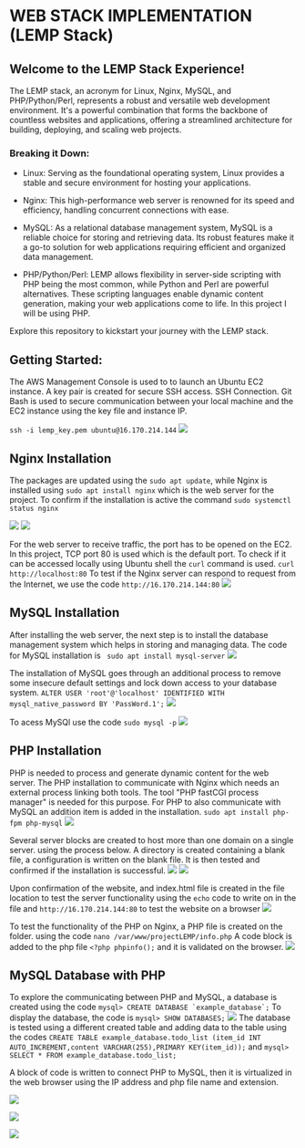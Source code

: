 # WEB STACK IMPLEMENTATION (LEMP Stack)
## Welcome to the LEMP Stack Experience!
The LEMP stack, an acronym for Linux, Nginx, MySQL, and PHP/Python/Perl, represents a robust and versatile web development environment. It's a powerful combination that forms the backbone of countless websites and applications, offering a streamlined architecture for building, deploying, and scaling web projects.
### Breaking it Down:
- Linux: Serving as the foundational operating system, Linux provides a stable and secure environment for hosting your applications.

- Nginx: This high-performance web server is renowned for its speed and efficiency, handling concurrent connections with ease. 

- MySQL: As a relational database management system, MySQL is a reliable choice for storing and retrieving data. Its robust features make it a go-to solution for web applications requiring efficient and organized data management.

- PHP/Python/Perl: LEMP allows flexibility in server-side scripting with PHP being the most common, while Python and Perl are powerful alternatives. These scripting languages enable dynamic content generation, making your web applications come to life. In this project I will be using PHP.

Explore this repository to kickstart your journey with the LEMP stack.

## Getting Started:
The AWS Management Console is used to to launch an Ubuntu EC2 instance. A key pair is created for secure SSH access.
SSH Connection. Git Bash is used to secure communication between your local machine and the EC2 instance using the key file and instance IP.

`ssh -i lemp_key.pem ubuntu@16.170.214.144`
![](./img/AWS_log_key_gitbash.png)

## Nginx Installation
The packages are updated using the `sudo apt update`, while Nginx is installed using `sudo apt install nginx` which is the web server for the project. To confirm if the installation is active the command `sudo systemctl status nginx`


![](./img/Install%20nginx%201.png)
![](./img/Install%20nginx%202.png)

For the web server to receive traffic, the port has to be opened on the EC2. In this project, TCP port 80 is used which is the default port. To check if it can be accessed locally using Ubuntu shell the `curl` command is used. `curl http://localhost:80`
To test if the Nginx server can respond to request from the Internet, we use the code `http://16.170.214.144:80`
![](./img/local_access1.png)

## MySQL Installation
After installing the web server, the next step is to install the database management system which helps in storing and managing data. The code for MySQL installation is ` sudo apt install mysql-server`
![](./img/mysql%20install1.png)

The installation of MySQL goes through an additional process to remove some insecure default settings and lock down access to your database system.
`ALTER USER 'root'@'localhost' IDENTIFIED WITH mysql_native_password BY 'PassWord.1';`
![](./img/mysql%20install2.png)

To acess MySQl use the code `sudo mysql -p`
![](./img/mysql%20install3.png)

## PHP Installation
PHP is needed to process and generate dynamic content for the web server. The PHP installation to communicate with Nginx which needs an external process linking both tools. The tool "PHP fastCGI process manager" is needed for this purpose. For PHP to also communicate with MySQL an addition item is added in the installation.
`sudo apt install php-fpm php-mysql`
![](./img/php_installation.png)

Several server blocks are created to host more than one domain on a single server. using the process below.
A directory is created containing a blank file, a configuration is written on the blank file. It is then tested and confirmed if the installation is successful.
![](./img/php_nginx_configuration1.png)
![](./img/php_nginx_configuration2.png)

Upon confirmation of the website, and index.html file is created in the file location to test the server functionality using the `echo`
code to write on in the file and `http://16.170.214.144:80` to test the website on a browser
![](./img/Public_IP_html.png)

To test the functionality of the PHP on Nginx, a PHP file is created on the folder. using the code `nano /var/www/projectLEMP/info.php`
A code block is added to the php file `<?php
phpinfo();` and it is validated on the browser.
![](./img/Public_IP_info_php.png)

## MySQL Database with PHP
To explore the communicating between PHP and MySQL, a database is created using the code ``mysql> CREATE DATABASE `example_database`;``
To display the database, the code is `mysql> SHOW DATABASES;`
![](./img/show_database.png)
The database is tested using a different created table and adding data to the table using the codes
`CREATE TABLE example_database.todo_list (item_id INT AUTO_INCREMENT,content VARCHAR(255),PRIMARY KEY(item_id));`
and 
`mysql>  SELECT * FROM example_database.todo_list;`

A block of code is written to connect PHP to MySQL, then it is virtualized in the web browser using the IP address and php file name and extension.

![](./img/test_datdabase.png)

![](./img/test_datdabase2.png)

![](./img/test_php.png)